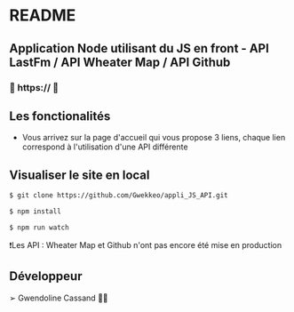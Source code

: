 # README

## Application Node utilisant du JS en front - API LastFm / API Wheater Map / API Github

### 🥓 https:// 🥓

## Les fonctionalités

- Vous arrivez sur la page d'accueil qui vous propose 3 liens, chaque lien correspond à l'utilisation d'une API différente

## Visualiser le site en local
```sh
$ git clone https://github.com/Gwekkeo/appli_JS_API.git
```
```sh
$ npm install
```
```sh
$ npm run watch
```

❗️Les API : Wheater Map et Github n'ont pas encore été mise en production

## Développeur

➢ Gwendoline Cassand 👩‍💻

